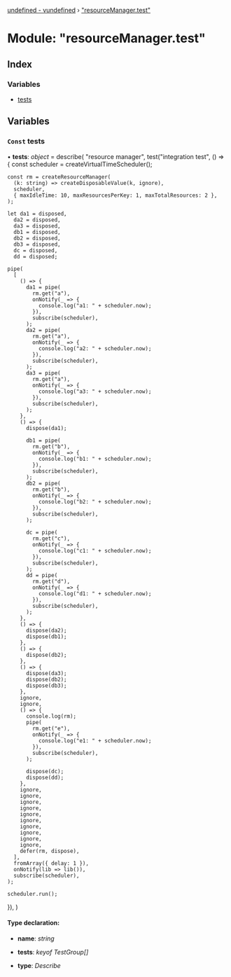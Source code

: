 [undefined - vundefined](../README.md) › ["resourceManager.test"](_resourcemanager_test_.md)

# Module: "resourceManager.test"

## Index

### Variables

* [tests](_resourcemanager_test_.md#const-tests)

## Variables

### `Const` tests

• **tests**: *object* = describe(
  "resource manager",
  test("integration test", () => {
    const scheduler = createVirtualTimeScheduler();

    const rm = createResourceManager(
      (k: string) => createDisposableValue(k, ignore),
      scheduler,
      { maxIdleTime: 10, maxResourcesPerKey: 1, maxTotalResources: 2 },
    );

    let da1 = disposed,
      da2 = disposed,
      da3 = disposed,
      db1 = disposed,
      db2 = disposed,
      db3 = disposed,
      dc = disposed,
      dd = disposed;

    pipe(
      [
        () => {
          da1 = pipe(
            rm.get("a"),
            onNotify(_ => {
              console.log("a1: " + scheduler.now);
            }),
            subscribe(scheduler),
          );
          da2 = pipe(
            rm.get("a"),
            onNotify(_ => {
              console.log("a2: " + scheduler.now);
            }),
            subscribe(scheduler),
          );
          da3 = pipe(
            rm.get("a"),
            onNotify(_ => {
              console.log("a3: " + scheduler.now);
            }),
            subscribe(scheduler),
          );
        },
        () => {
          dispose(da1);

          db1 = pipe(
            rm.get("b"),
            onNotify(_ => {
              console.log("b1: " + scheduler.now);
            }),
            subscribe(scheduler),
          );
          db2 = pipe(
            rm.get("b"),
            onNotify(_ => {
              console.log("b2: " + scheduler.now);
            }),
            subscribe(scheduler),
          );

          dc = pipe(
            rm.get("c"),
            onNotify(_ => {
              console.log("c1: " + scheduler.now);
            }),
            subscribe(scheduler),
          );
          dd = pipe(
            rm.get("d"),
            onNotify(_ => {
              console.log("d1: " + scheduler.now);
            }),
            subscribe(scheduler),
          );
        },
        () => {
          dispose(da2);
          dispose(db1);
        },
        () => {
          dispose(db2);
        },
        () => {
          dispose(da3);
          dispose(db2);
          dispose(db3);
        },
        ignore,
        ignore,
        () => {
          console.log(rm);
          pipe(
            rm.get("e"),
            onNotify(_ => {
              console.log("e1: " + scheduler.now);
            }),
            subscribe(scheduler),
          );

          dispose(dc);
          dispose(dd);
        },
        ignore,
        ignore,
        ignore,
        ignore,
        ignore,
        ignore,
        ignore,
        ignore,
        ignore,
        ignore,
        defer(rm, dispose),
      ],
      fromArray({ delay: 1 }),
      onNotify(lib => lib()),
      subscribe(scheduler),
    );

    scheduler.run();
  }),
)

#### Type declaration:

* **name**: *string*

* **tests**: *keyof TestGroup[]*

* **type**: *Describe*
